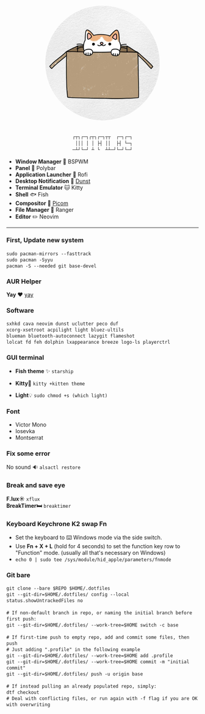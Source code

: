 <div align="center">
  <img width="300" height="300" src="./logo/catinbox.jpg" style="border-radius: 50%">
</div>

<div align="center">


```css

┌┬┐┌─┐┌┬┐┌─┐┬┬  ┌─┐┌─┐
 │││ │ │ ├┤ ││  ├┤ └─┐
─┴┘└─┘ ┴ └  ┴┴─┘└─┘└─┘

```

</div>

- **Window Manager** :bento: BSPWM
- **Panel** :blossom: Polybar
- **Application Launcher** :rocket: Rofi
- **Desktop Notification** :herb: [Dunst](https://github.com/dunst-project/dunst)
- **Terminal Emulator** :cat: Kitty
- **Shell** 🐟 Fish
- **Compositor** :shaved_ice: [Picom](https://github.com/yshui/picom)
- **File Manager** :flower_playing_cards: Ranger
- **Editor** :pencil2: Neovim

---
### First, Update new system 
  ``` 
  sudo pacman-mirrors --fasttrack
  sudo pacman -Syyu   
  pacman -S --needed git base-devel 
  ```
### AUR Helper
  **Yay** :heart: [yay](https://github.com/Jguer/yay)  
### Software
```
sxhkd cava neovim dunst uclutter peco duf
xcorg-xsetroot acpilight light bluez-ultils
blueman bluetooth-autoconnect lazygit flameshot 
lolcat fd feh dolphin lxappearance breeze logo-ls playerctrl
```

### GUI terminal 
- **Fish theme** :sparkles: `starship`  
- **Kitty**:seedling: `kitty +kitten theme`

- **Light**:bulb: `sudo chmod +s (which light)`

### Font 
- Victor Mono  
- Iosevka  
- Montserrat

### Fix some error
No sound :sound: `alsactl restore`

### Break and save eye
__F.lux:sunny:__ `xflux`  
__BreakTimer:bed:__ `breaktimer`

### Keyboard Keychrone K2 swap Fn 
- Set the keyboard to :keyboard: Windows mode via the side switch.
- Use **Fn + X + L** (hold for 4 seconds) to set the function key row to "Function" mode. (usually all that's necessary on Windows)
- `echo 0 | sudo tee /sys/module/hid_apple/parameters/fnmode`

### Git bare
```
git clone --bare $REPO $HOME/.dotfiles
git --git-dir=$HOME/.dotfiles/ config --local status.showUntrackedFiles no

# If non-default branch in repo, or naming the initial branch before first push:
git --git-dir=$HOME/.dotfiles/ --work-tree=$HOME switch -c base

# If first-time push to empty repo, add and commit some files, then push
# Just adding ".profile" in the following example
git --git-dir=$HOME/.dotfiles/ --work-tree=$HOME add .profile
git --git-dir=$HOME/.dotfiles/ --work-tree=$HOME commit -m "initial commit"
git --git-dir=$HOME/.dotfiles/ push -u origin base

# If instead pulling an already populated repo, simply:
dtf checkout
# Deal with conflicting files, or run again with -f flag if you are OK with overwriting
```
